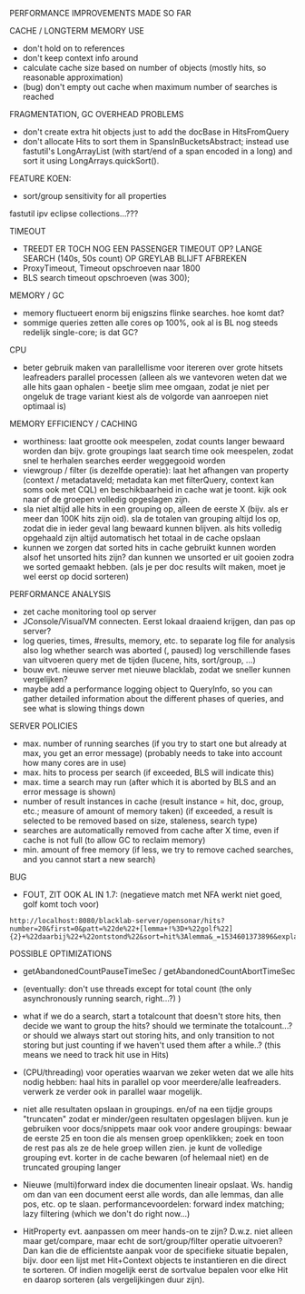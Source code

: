 PERFORMANCE IMPROVEMENTS MADE SO FAR

CACHE / LONGTERM MEMORY USE
- don't hold on to references
- don't keep context info around
- calculate cache size based on number of objects (mostly hits, so reasonable approximation)
- (bug) don't empty out cache when maximum number of searches is reached

FRAGMENTATION, GC OVERHEAD PROBLEMS
- don't create extra hit objects just to add the docBase in HitsFromQuery
- don't allocate Hits to sort them in SpansInBucketsAbstract; instead use fastutil's LongArrayList
  (with start/end of a span encoded in a long) and sort it using LongArrays.quickSort().





FEATURE KOEN:
- sort/group sensitivity for all properties




fastutil ipv eclipse collections...???



TIMEOUT
- TREEDT ER TOCH NOG EEN PASSENGER TIMEOUT OP? LANGE SEARCH (140s, 50s count) OP GREYLAB BLIJFT AFBREKEN
- ProxyTimeout, Timeout opschroeven naar 1800
- BLS search timeout opschroeven (was 300);


MEMORY / GC
- memory fluctueert enorm bij enigszins flinke searches. hoe komt dat?
- sommige queries zetten alle cores op 100%, ook al is BL nog steeds redelijk single-core; is dat GC?


CPU
- beter gebruik maken van parallellisme voor itereren over grote hitsets
  leafreaders parallel processen (alleen als we vantevoren weten dat we alle hits gaan ophalen - 
  beetje slim mee omgaan, zodat je niet per ongeluk de trage variant kiest als de volgorde van aanroepen niet optimaal is)


MEMORY EFFICIENCY / CACHING
- worthiness: laat grootte ook meespelen, zodat counts langer bewaard worden dan bijv. grote groupings
  laat search time ook meespelen, zodat snel te herhalen searches eerder weggegooid worden
- viewgroup / filter (is dezelfde operatie): laat het afhangen van property (context / metadataveld; metadata kan met 
  filterQuery, context kan soms ook met CQL) en beschikbaarheid in cache wat je toont. kijk ook naar 
  of de groepen volledig opgeslagen zijn.
- sla niet altijd alle hits in een grouping op, alleen de eerste X (bijv. als er meer dan 100K hits zijn oid).
  sla de totalen van grouping altijd los op, zodat die in ieder geval lang bewaard kunnen blijven.
  als hits volledig opgehaald zijn altijd automatisch het totaal in de cache opslaan
- kunnen we zorgen dat sorted hits in cache gebruikt kunnen worden alsof het unsorted hits zijn? dan kunnen we
  unsorted er uit gooien zodra we sorted gemaakt hebben. (als je per doc results wilt maken, moet je wel eerst op docid sorteren)



PERFORMANCE ANALYSIS
- zet cache monitoring tool op server
- JConsole/VisualVM connecten. Eerst lokaal draaiend krijgen, dan pas op server?
- log queries, times, #results, memory, etc. to separate log file for analysis
  also log whether search was aborted (, paused)
  log verschillende fases van uitvoeren query met de tijden (lucene, hits, sort/group, ...)
- bouw evt. nieuwe server met nieuwe blacklab, zodat we sneller kunnen vergelijken?
- maybe add a performance logging object to QueryInfo, so you can gather detailed information about
  the different phases of queries, and see what is slowing things down


SERVER POLICIES
- max. number of running searches (if you try to start one but already at max, you get an error message)
  (probably needs to take into account how many cores are in use)
- max. hits to process per search (if exceeded, BLS will indicate this)
- max. time a search may run (after which it is aborted by BLS and an error message is shown)
- number of result instances in cache
  (result instance = hit, doc, group, etc.; measure of amount of memory taken)
  (if exceeded, a result is selected to be removed based on size, staleness, search type)
- searches are automatically removed from cache after X time, even if cache is not full
  (to allow GC to reclaim memory)
- min. amount of free memory (if less, we try to remove cached searches, and you cannot start a new search)



BUG
- FOUT, ZIT OOK AL IN 1.7: (negatieve match met NFA werkt niet goed, golf komt toch voor)
```
http://localhost:8080/blacklab-server/opensonar/hits?number=20&first=0&patt=%22de%22+[lemma+!%3D+%22golf%22]{2}+%22daarbij%22+%22ontstond%22&sort=hit%3Alemma&_=1534601373896&explain=yes
```






POSSIBLE OPTIMIZATIONS
- getAbandonedCountPauseTimeSec / getAbandonedCountAbortTimeSec

- (eventually: don't use threads except for total count (the only asynchronously running search, right...?) )

- what if we do a search, start a totalcount that doesn't store hits, then decide we want to group the hits?
  should we terminate the totalcount...?
  or should we always start out storing hits, and only transition to not storing but just counting if we haven't
  used them after a while..? (this means we need to track hit use in Hits)

- (CPU/threading) voor operaties waarvan we zeker weten dat we alle hits nodig hebben:
  haal hits in parallel op voor meerdere/alle leafreaders. verwerk ze verder ook in parallel waar mogelijk.

- niet alle resultaten opslaan in groupings. en/of na een tijdje groups "truncaten" zodat er minder/geen
  resultaten opgeslagen blijven.
  kun je gebruiken voor docs/snippets maar ook voor andere groupings: bewaar de eerste 25 en toon die
  als mensen groep openklikken; zoek en toon de rest pas als ze de hele groep willen zien.
  je kunt de volledige grouping evt. korter in de cache bewaren (of helemaal niet) en de truncated grouping langer

- Nieuwe (multi)forward index die documenten lineair opslaat.
  Ws. handig om dan van een document eerst alle words, dan alle lemmas, dan alle pos, etc. op te slaan.
  performancevoordelen: forward index matching; lazy filtering (which we don't do right now...)

- HitProperty evt. aanpassen om meer hands-on te zijn?
  D.w.z. niet alleen maar get/compare, maar echt de sort/group/filter operatie uitvoeren?
  Dan kan die de efficientste aanpak voor de specifieke situatie bepalen, bijv. door
  een lijst met Hit+Context objects te instantieren en die direct te sorteren. Of indien mogelijk eerst de sortvalue bepalen voor elke Hit en 
  daarop sorteren (als vergelijkingen duur zijn).
  

